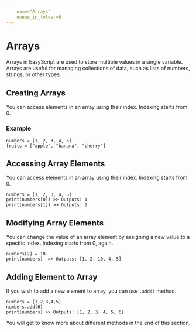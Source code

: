 ```yaml
---
    name="Arrays"
    queue_in_folder=6
---
```


# Arrays

Arrays in EasyScript are used to store multiple values in a single variable. Arrays are useful for managing collections of data, such as lists of numbers, strings, or other types.

## Creating Arrays

You can access elements in an array using their index. Indexing starts from 0.
### Example

```easyscript
numbers = [1, 2, 3, 4, 5]
fruits = ["apple", "banana", "cherry"]
```

## Accessing Array Elements
You can access elements in an array using their index. Indexing starts from 0.

```easyscript
numbers = [1, 2, 3, 4, 5]
print(numbers[0]) >> Outputs: 1
print(numbers[1]) >> Outputs: 2
```

## Modifying Array Elements
You can change the value of an array element by assigning a new value to a specific index. Indexing starts from 0, again.
```easyscript
numbers[2] = 10
print(numbers)  >> Outputs: [1, 2, 10, 4, 5]
```

## Adding Element to Array
If you wish to add a new element to array, you can use `.add()` method.
```easyscript
numbers = [1,2,3,4,5]
numbers.add(6)
print(numbers) >> Outputs: [1, 2, 3, 4, 5, 6]
```
You will get to know more about different methods in the end of this section.